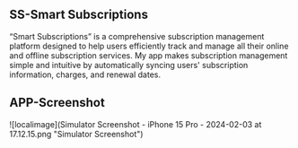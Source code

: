 ## SS-Smart Subscriptions
“Smart Subscriptions” is a comprehensive subscription management platform designed to help users efficiently track and manage all their online and offline subscription services.
My app makes subscription management simple and intuitive by automatically syncing users' subscription information, charges, and renewal dates.

## APP-Screenshot 
![localimage](Simulator Screenshot - iPhone 15 Pro - 2024-02-03 at 17.12.15.png "Simulator Screenshot")
